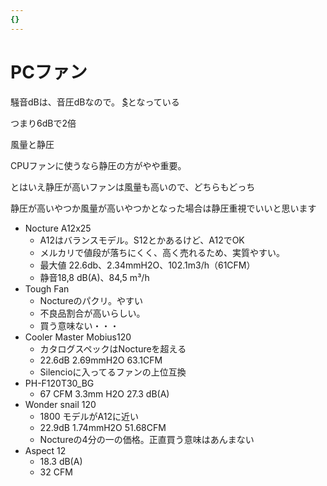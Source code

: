```yaml
---
{}
---
```

# PCファン

騒音dBは、音圧dBなので。 [$](https://www.notion.so20log_%7B10%7DN)となっている

つまり6dBで2倍

風量と静圧

CPUファンに使うなら静圧の方がやや重要。

とはいえ静圧が高いファンは風量も高いので、どちらもどっち

静圧が高いやつか風量が高いやつかとなった場合は静圧重視でいいと思います

- Nocture A12x25
    - A12はバランスモデル。S12とかあるけど、A12でOK
    - メルカリで値段が落ちにくく、高く売れるため、実質やすい。
    - 最大値 22.6db、2.34mmH2O、102.1m3/h（61CFM）
    - 静音18,8 dB(A)、84,5 m³/h
- Tough Fan
    - Noctureのパクリ。やすい
    - 不良品割合が高いらしい。
    - 買う意味ない・・・
- Cooler Master Mobius120
    - カタログスペックはNoctureを超える
    - 22.6dB 2.69mmH2O 63.1CFM
    - Silencioに入ってるファンの上位互換
- PH-F120T30_BG
    - 67 CFM 3.3mm H2O 27.3 dB(A)
- Wonder snail 120
    - 1800 モデルがA12に近い
    - 22.9dB 1.74mmH2O 51.68CFM
    - Noctureの4分の一の価格。正直買う意味はあんまない
- Aspect 12
    - 18.3 dB(A)
    - 32 CFM